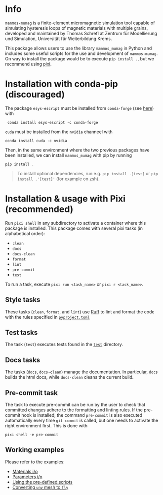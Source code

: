 # Info
`mammos-mumag` is a finite-element micromagnetic simulation tool capable of simulating hysteresis loops of magnetic materials with multiple grains, developed and maintained by Thomas Schrefl at Zentrum für Modellierung und Simulation, Universität für Weiterbildung Krems.

This package allows users to use the library `mammos_mumag` in Python and includes some useful scripts for the use and development of `mammos-mumag`. On way to install the package would be to execute `pip install .`, but we recommend using [pixi](https://prefix.dev).


# Installation with conda-pip (discouraged)
The package `esys-escript` must be installed from `conda-forge` (see [here](https://github.com/LutzGross/esys-escript.github.io/)) with
```console
 conda install esys-escript -c conda-forge
 ```

`cuda` must be installed from the `nvidia` channeel with
```console
conda install cuda -c nvidia
```

Then, in the same environment where the two previous packages have been installed, we can install `mammos_mumag` with pip by running
```console
pip install .
```

> To install optional dependencies, run e.g. `pip install .[test]` or `pip install .'[test]'` (for example on zsh).


# Installation & usage with Pixi (recommended)
Run `pixi shell` in any subdirectory to activate a container where this package is installed.
This package comes with several pixi tasks (in alphabetical order):
- `clean`
- `docs`
- `docs-clean`
- `format`
- `lint`
- `pre-commit`
- `test`

To run a task, execute `pixi run <task_name>` or `pixi r <task_name>`.


## Style tasks
These tasks (`clean`, `format`, and `lint`) use [Ruff](https://docs.astral.sh/ruff/) to lint and format the code with the rules specified in [`pyproject.toml`](pyproject.toml)


## Test tasks
The task (`test`) executes tests found in the [`test`](test/) directory.


## Docs tasks
The tasks (`docs`, `docs-clean`) manage the documentation. In particular, `docs` builds the html docs, while `docs-clean` cleans the current build.


## Pre-commit task
The task to execute pre-commit can be run by the user to check that committed changes adhere to the formatting and linting rules.
If the pre-commit hook is installed, the command `pre-commit` is also executed automatically every time `git commit` is called, but one needs to activate the right environment first.
This is done with
```console
pixi shell -e pre-commit
```


## Working examples
Please refer to the examples:
- [Materials i/o](docs/source/notebooks/materials_io.ipynb)
- [Parameters i/o](docs/source/notebooks/parameters_io.ipynb)
- [Using the pre-defined scripts](docs/source/notebooks/scripts.ipynb)
- [Converting `unv` mesh to `fly`](docs/source/notebooks/unvtofly.ipynb)
